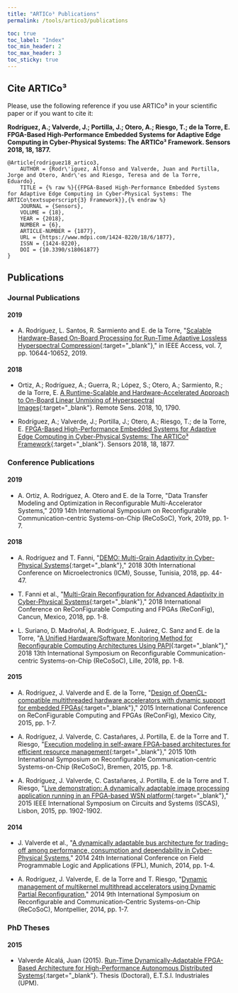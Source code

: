 ```yaml
---
title: "ARTICo³ Publications"
permalink: /tools/artico3/publications

toc: true
toc_label: "Index"
toc_min_header: 2
toc_max_header: 3
toc_sticky: true
---
```


## Cite ARTICo³

Please, use the following reference if you use ARTICo³ in your scientific paper or if you want to cite it:

**Rodríguez, A.; Valverde, J.; Portilla, J.; Otero, A.; Riesgo, T.; de la Torre, E. FPGA-Based High-Performance Embedded Systems for Adaptive Edge Computing in Cyber-Physical Systems: The ARTICo³ Framework. Sensors 2018, 18, 1877.**

```
@Article{rodriguez18_artico3,
    AUTHOR = {Rodr\'iguez, Alfonso and Valverde, Juan and Portilla, Jorge and Otero, Andr\'es and Riesgo, Teresa and de la Torre, Eduardo},
    TITLE = {% raw %}{{FPGA-Based High-Performance Embedded Systems for Adaptive Edge Computing in Cyber-Physical Systems: The ARTICo\textsuperscript{3} Framework}},{% endraw %}
    JOURNAL = {Sensors},
    VOLUME = {18},
    YEAR = {2018},
    NUMBER = {6},
    ARTICLE-NUMBER = {1877},
    URL = {https://www.mdpi.com/1424-8220/18/6/1877},
    ISSN = {1424-8220},
    DOI = {10.3390/s18061877}
}
```


## Publications

### Journal Publications

#### 2019

* A. Rodríguez, L. Santos, R. Sarmiento and E. de la Torre, "[Scalable Hardware-Based On-Board Processing for Run-Time Adaptive Lossless Hyperspectral Compression](https://ieeexplore.ieee.org/document/8610106){:target="_blank"}," in IEEE Access, vol. 7, pp. 10644-10652, 2019.


#### 2018

* Ortiz, A.; Rodríguez, A.; Guerra, R.; López, S.; Otero, A.; Sarmiento, R.; de la Torre, E. [A Runtime-Scalable and Hardware-Accelerated Approach to On-Board Linear Unmixing of Hyperspectral Images](https://www.mdpi.com/2072-4292/10/11/1790){:target="_blank"}. Remote Sens. 2018, 10, 1790.

* Rodríguez, A.; Valverde, J.; Portilla, J.; Otero, A.; Riesgo, T.; de la Torre, E. [FPGA-Based High-Performance Embedded Systems for Adaptive Edge Computing in Cyber-Physical Systems: The ARTICo³ Framework](https://www.mdpi.com/1424-8220/18/6/1877){:target="_blank"}. Sensors 2018, 18, 1877.



### Conference Publications

#### 2019

* A. Ortiz, A. Rodríguez, A. Otero and E. de la Torre, "Data Transfer Modeling and Optimization in Reconfigurable Multi-Accelerator Systems," 2019 14th International Symposium on Reconfigurable Communication-centric Systems-on-Chip (ReCoSoC), York, 2019, pp. 1-7.


#### 2018

* A. Rodríguez and T. Fanni, "[DEMO: Multi-Grain Adaptivity in Cyber-Physical Systems](https://ieeexplore.ieee.org/document/8704058){:target="_blank"}," 2018 30th International Conference on Microelectronics (ICM), Sousse, Tunisia, 2018, pp. 44-47.

* T. Fanni et al., "[Multi-Grain Reconfiguration for Advanced Adaptivity in Cyber-Physical Systems](https://ieeexplore.ieee.org/document/8641705){:target="_blank"}," 2018 International Conference on ReConFigurable Computing and FPGAs (ReConFig), Cancun, Mexico, 2018, pp. 1-8.

* L. Suriano, D. Madroñal, A. Rodríguez, E. Juárez, C. Sanz and E. de la Torre, "[A Unified Hardware/Software Monitoring Method for Reconfigurable Computing Architectures Using PAPI](https://ieeexplore.ieee.org/document/8449389){:target="_blank"}," 2018 13th International Symposium on Reconfigurable Communication-centric Systems-on-Chip (ReCoSoC), Lille, 2018, pp. 1-8.


#### 2015

* A. Rodríguez, J. Valverde and E. de la Torre, "[Design of OpenCL-compatible multithreaded hardware accelerators with dynamic support for embedded FPGAs](https://ieeexplore.ieee.org/document/7393297){:target="_blank"}," 2015 International Conference on ReConFigurable Computing and FPGAs (ReConFig), Mexico City, 2015, pp. 1-7.

* A. Rodríguez, J. Valverde, C. Castañares, J. Portilla, E. de la Torre and T. Riesgo, "[Execution modeling in self-aware FPGA-based architectures for efficient resource management](https://ieeexplore.ieee.org/document/7238086){:target="_blank"}," 2015 10th International Symposium on Reconfigurable Communication-centric Systems-on-Chip (ReCoSoC), Bremen, 2015, pp. 1-8.

* A. Rodríguez, J. Valverde, C. Castañares, J. Portilla, E. de la Torre and T. Riesgo, "[Live demonstration: A dynamically adaptable image processing application running in an FPGA-based WSN platform](https://ieeexplore.ieee.org/document/7169035){:target="_blank"}," 2015 IEEE International Symposium on Circuits and Systems (ISCAS), Lisbon, 2015, pp. 1902-1902.


#### 2014

* J. Valverde et al., "[A dynamically adaptable bus architecture for trading-off among performance, consumption and dependability in Cyber-Physical Systems](https://ieeexplore.ieee.org/document/6927394)," 2014 24th International Conference on Field Programmable Logic and Applications (FPL), Munich, 2014, pp. 1-4.

* A. Rodríguez, J. Valverde, E. de la Torre and T. Riesgo, "[Dynamic management of multikernel multithread accelerators using Dynamic Partial Reconfiguration](https://ieeexplore.ieee.org/document/6861363)," 2014 9th International Symposium on Reconfigurable and Communication-Centric Systems-on-Chip (ReCoSoC), Montpellier, 2014, pp. 1-7.



### PhD Theses

#### 2015

* Valverde Alcalá, Juan (2015). [Run-Time Dynamically-Adaptable FPGA-Based Architecture for High-Performance Autonomous Distributed Systems](http://oa.upm.es/39365/){:target="_blank"}. Thesis (Doctoral), E.T.S.I. Industriales (UPM).
